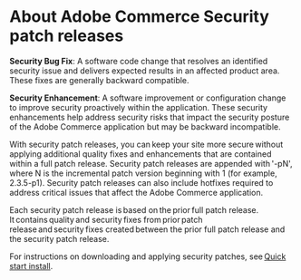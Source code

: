 # About Adobe Commerce Security patch releases

**Security Bug Fix**: A software code change that resolves an identified security issue and delivers expected results in an affected product area. These fixes are generally backward compatible.

**Security Enhancement**: A software improvement or configuration change to improve security proactively within the application. These security enhancements help address security risks that impact the security posture of the Adobe Commerce application but may be backward incompatible.

With security patch releases, you can keep your site more secure without applying additional quality fixes and enhancements that are contained within a full patch release. Security patch releases are appended with '-pN', where N is the incremental patch version beginning with 1 (for example, 2.3.5-p1). Security patch releases can also include hotfixes required to address critical issues that affect the Adobe Commerce application.

Each security patch release is based on the prior full patch release. It contains quality and security fixes from prior patch release and security fixes created between the prior full patch release and the security patch release.

For instructions on downloading and applying security patches, see [Quick start install](../installation/composer.md#example---security-patch).
